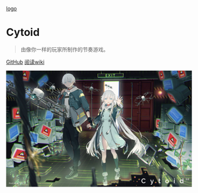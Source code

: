 [logo](https://lh5.googleusercontent.com/NfWeibRk_MWolQZjoNpAgqGhGKD4FEqsYuL1eVlAohpd6pLElXtPaedwOU9KxXZmPsUw3Eo=w16383)

# Cytoid

> 由像你一样的玩家所制作的节奏游戏。

[GitHub](https://github.com/Cytoid/Cytoid)
[阅读wiki](#cytoid-中文wiki)

<!-- background image -->

![](./site-source/pic/background.jpg)

